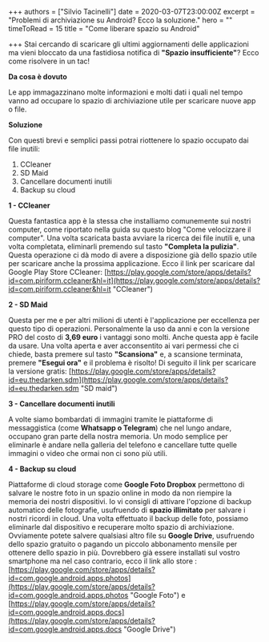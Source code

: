 +++
authors = ["Silvio Tacinelli"]
date = 2020-03-07T23:00:00Z
excerpt = "Problemi di archiviazione su Android? Ecco la soluzione."
hero = ""
timeToRead = 15
title = "Come liberare spazio su Android"

+++
Stai cercando di scaricare gli ultimi aggiornamenti delle applicazioni ma vieni bloccato da una fastidiosa notifica di **"Spazio insufficiente"**? Ecco come risolvere in un tac!

**Da cosa è dovuto**

Le app immagazzinano molte informazioni e molti dati i quali nel tempo vanno ad occupare lo spazio di archiviazione utile per scaricare nuove app o file.

**Soluzione**

Con questi brevi e semplici passi potrai riottenere lo spazio occupato dai file inutili:

1. CCleaner
2. SD Maid
3. Cancellare documenti inutili
4. Backup su cloud

**1 - CCleaner**

Questa fantastica app è la stessa che installiamo comunemente sui nostri computer, come riportato nella guida su questo blog "Come velocizzare il computer". Una volta scaricata basta avviare la ricerca dei file inutili e, una volta completata, eliminarli premendo sul tasto **"Completa la pulizia"**. Questa operazione ci dà modo di avere a disposizione già dello spazio utile per scaricare anche la prossima applicazione. Ecco il link per scaricare dal Google Play Store CCleaner: [https://play.google.com/store/apps/details?id=com.piriform.ccleaner&hl=it](https://play.google.com/store/apps/details?id=com.piriform.ccleaner&hl=it "CCleaner")

**2 - SD Maid**

Questa per me e per altri milioni di utenti è l'applicazione per eccellenza per questo tipo di operazioni. Personalmente la uso da anni e con la versione PRO del costo di **3,69 euro** i vantaggi sono molti. Anche questa app è facile da usare. Una volta aperta e aver acconsentito ai vari permessi che ci chiede, basta premere sul tasto **"Scansiona"** e, a scansione terminata, premere **"Esegui ora"** e il problema è risolto! Di seguito il link per scaricare la versione gratis: [https://play.google.com/store/apps/details?id=eu.thedarken.sdm](https://play.google.com/store/apps/details?id=eu.thedarken.sdm "SD maid")

**3 - Cancellare documenti inutili**

A volte siamo bombardati di immagini tramite le piattaforme di messaggistica (come **Whatsapp o Telegram**) che nel lungo andare, occupano gran parte della nostra memoria. Un modo semplice per eliminarle è andare nella galleria del telefono e cancellare tutte quelle immagini  o video che ormai non ci sono più utili.

**4 - Backup su cloud**

Piattaforme di cloud storage come **Google Foto Dropbox** permettono di salvare le nostre foto in un spazio online in modo da non riempire la memoria dei nostri dispositivi. Io vi consigli di attivare l'opzione di backup automatico delle fotografie, usufruendo di **spazio illimitato** per salvare i nostri ricordi in cloud. Una volta effettuato il backup delle foto, possiamo eliminarle dal dispositivo e recuperare molto spazio di archiviazione. Ovviamente potete salvere qualsiasi altro file su **Google Drive**, usufruendo dello spazio gratuito o pagando un piccolo abbonamento mensile per ottenere dello spazio in più. Dovrebbero già essere installati sul vostro smartphone ma nel caso contrario, ecco il link allo store : [https://play.google.com/store/apps/details?id=com.google.android.apps.photos](https://play.google.com/store/apps/details?id=com.google.android.apps.photos "Google Foto") e [https://play.google.com/store/apps/details?id=com.google.android.apps.docs](https://play.google.com/store/apps/details?id=com.google.android.apps.docs "Google Drive")